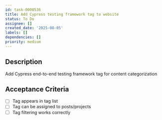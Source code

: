 ```yaml
---
id: task-0000536
title: Add Cypress testing framework tag to website
status: To Do
assignee: []
created_date: '2025-08-05'
labels: []
dependencies: []
priority: medium
---
```


## Description

Add Cypress end-to-end testing framework tag for content categorization

## Acceptance Criteria

- [ ] Tag appears in tag list
- [ ] Tag can be assigned to posts/projects
- [ ] Tag filtering works correctly
